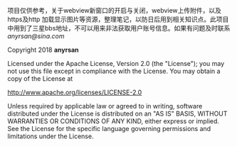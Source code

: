 项目仅供参考，关于webview新窗口的开启与关闭，webview上传附件，以及https及http  加载显示图片等资源，整理笔记，以防日后用到相关知识点。此项目中用到了三星bbs地址，不可以用来非法获取用户账号信息。如果有问题及时联系 _anyrsan@sina.com_


Copyright 2018 **anyrsan**

Licensed under the Apache License, Version 2.0 (the "License"); you may not use this file except in compliance with the License. You may obtain a copy of the License at

http://www.apache.org/licenses/LICENSE-2.0

Unless required by applicable law or agreed to in writing, software distributed under the License is distributed on an "AS IS" BASIS, WITHOUT WARRANTIES OR CONDITIONS OF ANY KIND, either express or implied. See the License for the specific language governing permissions and limitations under the License.